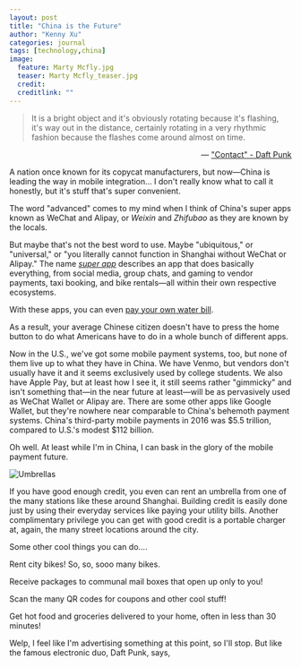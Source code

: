 ```yaml
---
layout: post
title: "China is the Future"
author: "Kenny Xu"
categories: journal
tags: [technology,china]
image:
  feature: Marty Mcfly.jpg
  teaser: Marty Mcfly_teaser.jpg
  credit:
  creditlink: ""
---
```

>It is a bright object and it's obviously rotating because it's flashing, it's way out in the distance, certainly rotating in a very rhythmic fashion because the flashes come around almost on time.

<div style="text-align:right">    
  — <a href="https://open.spotify.com/track/2KHRENHQzTIQ001nlP9Gdc">"Contact" - Daft Punk</a>
</div>

A nation once known for its copycat manufacturers, but now—China is leading the way in mobile integration... I don't really know what to call it honestly, but it's stuff that's super convenient.

The word "advanced" comes to my mind when I think of China's super apps known as WeChat and Alipay, or _Weixin_ and _Zhifubao_ as they are known by the locals.

But maybe that's not the best word to use. Maybe "ubiquitous," or "universal," or "you literally cannot function in Shanghai without WeChat or Alipay." The name [*super app*](http://www.whatsonweibo.com/whatswechat/) describes an app that does basically everything, from social media, group chats, and gaming to vendor payments, taxi booking, and bike rentals—all within their own respective ecosystems.

With these apps, you can even [pay your own water bill](https://www.beijing-kids.com/blog/2015/10/13/net-savings-paying-for-utilities-on-wechat-wallet-and-alipay/).

As a result, your average Chinese citizen doesn't have to press the home button to do what Americans have to do in a whole bunch of different apps.

Now in the U.S., we've got some mobile payment systems, too, but none of them live up to what they have in China. We have Venmo, but vendors don't usually have it and it seems exclusively used by college students. We also have Apple Pay, but at least how I see it, it still seems rather "gimmicky" and isn't something that—in the near future at least—will be as pervasively used as WeChat Wallet or Alipay are. There are some other apps like Google Wallet, but they're nowhere near comparable to China's behemoth payment systems. China's third-party mobile payments in 2016 was $5.5 trillion, compared to U.S.'s modest $112 billion.

Oh well. At least while I'm in China, I can bask in the glory of the mobile payment future.

![Umbrellas](/kennythexu/images/umbrellas.JPG "Umbrellas WOW")

If you have good enough credit, you even can rent an umbrella from one of the many stations like these around Shanghai. Building credit is easily done just by using their everyday services like paying your utility bills. Another complimentary privilege you can get with good credit is a portable charger at, again, the many street locations around the city.

Some other cool things you can do....

Rent city bikes! So, so, sooo many bikes.



Receive packages to communal mail boxes that open up only to you!



Scan the many QR codes for coupons and other cool stuff!



Get hot food and groceries delivered to your home, often in less than 30 minutes!



Welp, I feel like I'm advertising something at this point, so I'll stop. But like the famous electronic duo, Daft Punk, says,
